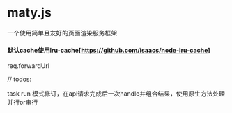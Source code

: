 # maty.js
一个使用简单且友好的页面渲染服务框架

#### 默认cache使用lru-cache[https://github.com/isaacs/node-lru-cache]


req.forwardUrl


// todos:

task run 模式修订，在api请求完成后一次handle并组合结果，使用原生方法处理并行or串行
